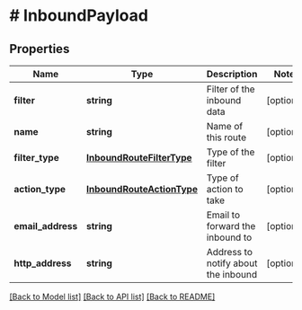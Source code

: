 # # InboundPayload

## Properties

Name | Type | Description | Notes
------------ | ------------- | ------------- | -------------
**filter** | **string** | Filter of the inbound data | [optional]
**name** | **string** | Name of this route | [optional]
**filter_type** | [**InboundRouteFilterType**](InboundRouteFilterType.md) | Type of the filter | [optional]
**action_type** | [**InboundRouteActionType**](InboundRouteActionType.md) | Type of action to take | [optional]
**email_address** | **string** | Email to forward the inbound to | [optional]
**http_address** | **string** | Address to notify about the inbound | [optional]

[[Back to Model list]](../../README.md#models) [[Back to API list]](../../README.md#endpoints) [[Back to README]](../../README.md)
